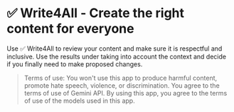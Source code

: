 # ✅ Write4All - Create the right content for everyone

Use ✅ Write4All to review your content and make sure it is respectful and inclusive. Use the results under taking into account the context and decide if you finally need to make proposed changes.

> Terms of use: You won't use this app to produce harmful content, promote hate speech, violence, or discrimination. You agree to the terms of use of Gemini API. By using this app, you agree to the terms of use of the models used in this app.
